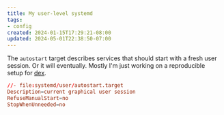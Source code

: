 ```yaml
---
title: My user-level systemd
tags:
- config
created: 2024-01-15T17:29:21-08:00
updated: 2024-05-01T22:38:50-07:00
---
```


The `autostart` target describes services that should start with a fresh user session.
Or it will eventually.
Mostly I'm just working on a reproducible setup for [dex](https://github.com/jceb/dex).

````conf
//- file:systemd/user/autostart.target
Description=current graphical user session
RefuseManualStart=no
StopWhenUnneeded=no
````
